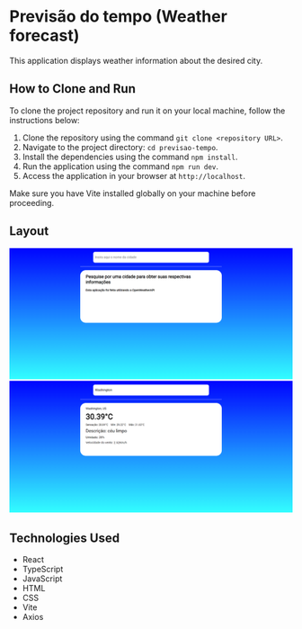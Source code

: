# Previsão do tempo (Weather forecast)

This application displays weather information about the desired city.

## How to Clone and Run

To clone the project repository and run it on your local machine, follow the instructions below:

1. Clone the repository using the command `git clone <repository URL>`.
2. Navigate to the project directory: `cd previsao-tempo`.
3. Install the dependencies using the command `npm install`.
4. Run the application using the command `npm run dev`.
5. Access the application in your browser at `http://localhost`.

Make sure you have Vite installed globally on your machine before proceeding.

## Layout

![preview](src/assets/previsao-tempo-01.png)
![preview](src/assets/previsao-tempo-02.png)

## Technologies Used

- React
- TypeScript
- JavaScript
- HTML
- CSS
- Vite
- Axios
